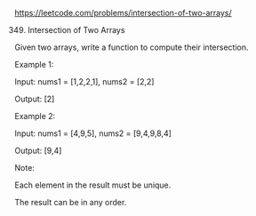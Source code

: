 https://leetcode.com/problems/intersection-of-two-arrays/

349. Intersection of Two Arrays


Given two arrays, write a function to compute their intersection.

Example 1:

Input: nums1 = [1,2,2,1], nums2 = [2,2]

Output: [2]

Example 2:

Input: nums1 = [4,9,5], nums2 = [9,4,9,8,4]

Output: [9,4]

Note:

Each element in the result must be unique.

The result can be in any order.